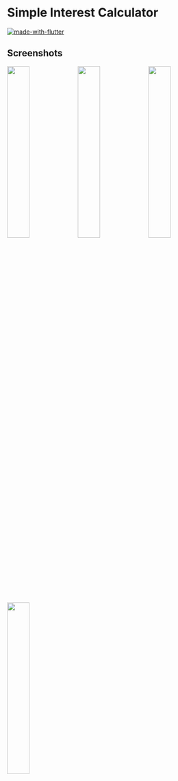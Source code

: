 # Simple Interest Calculator

[![made-with-flutter](https://img.shields.io/badge/Made%20with-Flutter-1f425f.svg)](https://flutter.dev/)

## Screenshots

<img src="https://user-images.githubusercontent.com/61654884/210333417-41f222eb-943f-4c3d-a06e-b40a0566c8ec.jpg" width="32%"> <img src="https://user-images.githubusercontent.com/61654884/210334406-dd26c632-1b0a-4ea0-934b-c681c156c31b.jpg" width="32%"> <img src="https://user-images.githubusercontent.com/61654884/210333548-60184613-f6d9-4356-8895-d181688605d3.jpg" width="32%"> <img src="https://user-images.githubusercontent.com/61654884/210334886-22b5a028-a034-42a8-9a3d-a7fdaf471b13.jpg" width="32%">
